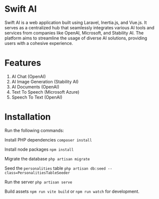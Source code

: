 # Swift AI
 Swift AI is a web application built using Laravel, Inertia.js, and Vue.js. It serves as a centralized hub that seamlessly integrates various AI tools and services from companies like OpenAI, Microsoft, and Stability AI. The platform aims to streamline the usage of diverse AI solutions, providing users with a cohesive experience.

 # Features
 1. AI Chat (OpenAI)
 2. AI Image Generation (Stability AI)
 3. AI Documents (OpenAI)
 4. Text To Speech (Microsoft Azure)
 5. Speech To Text (OpenAI)

 # Installation
Run the following commands:

Install PHP dependencies
`composer install`

Install node packages
`npm install`

Migrate the database
`php artisan migrate`

Seed the `personalities` table
`php artisan db:seed --class=PersonalitiesTableSeeder`

Run the server
`php artisan serve`

Build assets
`npm run vite build` or `npm run watch` for development.

